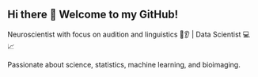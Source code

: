 ## Hi there 👋 Welcome to my GitHub!
Neuroscientist with focus on audition and linguistics 🧠👂 | Data Scientist 💻📈

Passionate about science, statistics, machine learning, and bioimaging.
